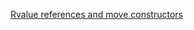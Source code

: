 [Rvalue references and move constructors](https://en.wikipedia.org/wiki/C++11#Rvalue_references_and_move_constructors)